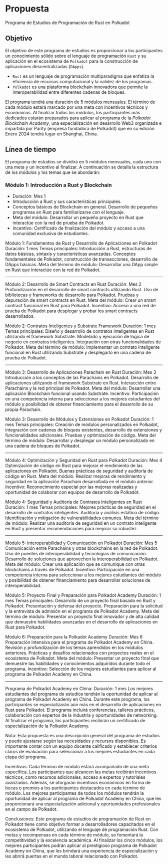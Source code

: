 # Propuesta

Programa de Estudios de Programación de Rust en Polkadot

## Objetivo
El objetivo de este programa de estudios es proporcionar a los participantes un conocimiento sólido sobre el lenguaje de programación `Rust` y su aplicación en el ecosistema de `Polkadot` para la construcción de aplicaciones descentralizadas (`DApps`).

- `Rust` es un lenguaje de programación multiparadigma que enfatiza la eficiencia de recursos computacional y la validez de los programas.
- `Polkadot` es una plataforma blockchain innovadora que permite la interoperabilidad entre diferentes cadenas de bloques.

El programa tendrá una duración de 5 módulos mensuales. El término de cada
módulo estará marcado por una meta con incentivos técnicos y económicos. Al
finalizar todos los módulos, los participantes más dedicados estarán preparados
para aplicar al programa de la *Polkadot Blockchain Academy*, una
especialización en desarrollo Web3 organizada e impartida por Parity (empresa
fundadora de Polkadot) que en su edición Enero 2024 tendrá lugar en Shanghai,
China.


## Línea de tiempo
El programa de estudios se dividirá en 5 módulos mensuales, cada uno con una
meta y un incentivo al finalizar. A continuación se detalla la estructura de
los módulos y los temas que se abordarán:

### Módulo 1: Introducción a Rust y Blockchain
- Duración: Mes 1
- Introducción a Rust y sus características principales.
- Conceptos básicos de Blockchain en general. Desarrollo de pequeños
  programas en Rust para familiarizarse con el lenguaje.
- Meta del módulo: Desarrollar un pequeño proyecto en Rust que interactúe con
  la red de prueba de Polkadot.
- Incentivo: Certificado de finalización del módulo y acceso a una comunidad
  exclusiva de estudiantes.

Módulo 1: Fundamentos de Rust y Desarrollo de Aplicaciones en Polkadot
Duración: 1 mes
Temas principales: Introducción a Rust, estructuras de datos básicas, sintaxis
y características avanzadas. Conceptos fundamentales de Polkadot, construcción
de transacciones, desarrollo de DApps básicas. Meta del término de módulo:
Desarrollar una DApp simple en Rust que interactúe con la red de Polkadot.

---

Módulo 2: Desarrollo de Smart Contracts en Rust
Duración: Mes 2
Profundización en el desarrollo de smart contracts utilizando Rust.
Uso de bibliotecas y frameworks de desarrollo para Polkadot.
Pruebas y depuración de smart contracts en Rust.
Meta del módulo: Crear un smart contract funcional en Rust para Polkadot.
Incentivo: Acceso a una red de prueba de Polkadot para desplegar y probar los smart contracts desarrollados.

Módulo 2: Contratos Inteligentes y Substrate Framework
Duración: 1 mes
Temas principales: Diseño y desarrollo de contratos inteligentes en Rust
utilizando el framework Substrate. Modelado y ejecución de lógica de negocio en
contratos inteligentes. Integración con otras funcionalidades de Polkadot. Meta
del término de módulo: Implementar un contrato inteligente funcional en Rust
utilizando Substrate y desplegarlo en una cadena de prueba de Polkadot.

---

Módulo 3: Desarrollo de Aplicaciones Parachain en Rust
Duración: Mes 3
Introducción a los conceptos de las Parachains en Polkadot.
Desarrollo de aplicaciones utilizando el framework Substrate en Rust.
Interacción entre Parachains y la red principal de Polkadot.
Meta del módulo: Desarrollar una aplicación Blockchain funcional usando Substrate.
Incentivo: Participación en una competencia interna para seleccionar a los
mejores estudiantes del módulo y posibilidad de obtener financiamiento para el
desarrollo de su propia Parachain.

Módulo 3: Desarrollo de Módulos y Extensiones en Polkadot
Duración: 1 mes
Temas principales: Creación de módulos personalizados en Polkadot, integración
con cadenas de bloques existentes, desarrollo de extensiones y funcionalidades
adicionales. Pruebas y optimización de código. Meta del término de módulo:
Desarrollar y desplegar un módulo personalizado en una cadena de bloques de
Polkadot.

---


Módulo 4: Optimización y Seguridad en Rust para Polkadot
Duración: Mes 4
Optimización de código en Rust para mejorar el rendimiento de las aplicaciones en Polkadot.
Buenas prácticas de seguridad y auditoría de código en Rust.
Meta del módulo: Realizar mejoras de rendimiento y seguridad en la aplicación
Parachain desarrollada en el módulo anterior.
Incentivo: Reconocimiento especial por las mejoras realizadas y oportunidad de
colaborar con equipos de desarrollo de Polkadot.

Módulo 4: Seguridad y Auditoría de Contratos Inteligentes en Rust
Duración: 1 mes
Temas principales: Mejores prácticas de seguridad en el desarrollo de contratos
inteligentes. Auditoría y análisis estático de código. Identificación y
mitigación de vulnerabilidades comunes. Meta del término de módulo: Realizar
una auditoría de seguridad en un contrato inteligente en Rust y presentar
recomendaciones para mejorar su robustez.

---

Módulo 5: Interoperabilidad y Comunicación en Polkadot
Duración: Mes 5
Comunicación entre Parachains y otras blockchains en la red de Polkadot.
Uso de puentes de interoperabilidad y tecnologías de comunicación.
Desarrollo de soluciones que aprovechen la interoperabilidad en Polkadot.
Meta del módulo: Crear una aplicación que se comunique con otras blockchains a través de Polkadot.
Incentivo: Participación en una competencia interna para seleccionar a los
mejores estudiantes del módulo y posibilidad de obtener financiamiento para
desarrollar soluciones de interoperabilidad.

Módulo 5: Proyecto Final y Preparación para Polkadot Academy
Duración: 1 mes
Temas principales: Desarrollo de un proyecto final basado en Rust y Polkadot.
Presentación y defensa del proyecto. Preparación para la solicitud y la
entrevista de admisión en el programa de Polkadot Academy. Meta del término de
módulo: Presentar un proyecto final innovador y de alta calidad que demuestre
habilidades avanzadas en el desarrollo de aplicaciones en Rust para Polkadot.

Módulo 6: Preparación para la Polkadot Academy
Duración: Mes 6
Preparación intensiva para el programa de Polkadot Academy en China.
Revisión y profundización de los temas aprendidos en los módulos anteriores.
Prácticas y desafíos relacionados con proyectos reales en el ecosistema de Polkadot.
Meta del módulo: Presentar un proyecto final que demuestre las habilidades y
conocimientos adquiridos durante todo el programa. Incentivo: Selección de los
mejores estudiantes para aplicar al programa de Polkadot Academy en China.

---

Programa de Polkadot Academy en China:
Duración: 1 mes
Los mejores estudiantes del programa de estudios tendrán la oportunidad de
aplicar al programa de Polkadot Academy en China. Durante este programa, los
participantes se especializarán aún más en el desarrollo de aplicaciones en
Rust para Polkadot. El programa incluirá conferencias, talleres prácticos,
colaboración con expertos de la industria y oportunidades de networking. Al
finalizar el programa, los participantes recibirán un certificado de
especialización de la Polkadot Academy.

Nota: Esta propuesta es una descripción general del programa de estudios y
puede ajustarse según las necesidades y recursos disponibles. Es importante
contar con un equipo docente calificado y establecer criterios claros de
evaluación para seleccionar a los mejores estudiantes en cada etapa del
programa.

Incentivos:
Cada término de módulo estará acompañado de una meta específica. Los
participantes que alcancen las metas recibirán incentivos técnicos, como
recursos adicionales, acceso a expertos y tutoriales avanzados. Además, se
otorgarán incentivos económicos en forma de becas o premios a los participantes
destacados en cada término de módulo. Los mejores participantes de todos los
módulos tendrán la oportunidad de aplicar al programa de Polkadot Academy en
China, que les proporcionará una especialización adicional y oportunidades
profesionales en el campo de Polkadot.

Conclusiones:
Este programa de estudios de programación de Rust en Polkadot tiene como
objetivo formar a desarrolladores capacitados en el ecosistema de Polkadot,
utilizando el lenguaje de programación Rust. Con metas y recompensas en cada
término de módulo, se fomentará la competitividad y la excelencia académica. Al
finalizar los cinco módulos, los mejores participantes podrán aplicar al
prestigioso programa de Polkadot Academy en China, que les brindará una
experiencia de especialización y les abrirá puertas en el mundo laboral
relacionado con Polkadot.


